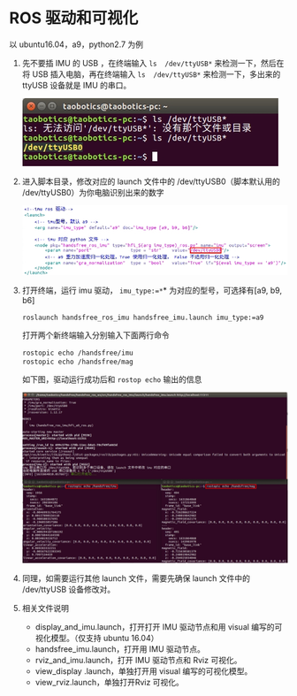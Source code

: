 # ROS 驱动和可视化

以 ubuntu16.04，a9，python2.7 为例

1. 先不要插 IMU 的 USB ，在终端输入 `ls  /dev/ttyUSB*` 来检测一下，然后在将 USB 插入电脑，再在终端输入 `ls  /dev/ttyUSB*` 来检测一下，多出来的 ttyUSB 设备就是 IMU 的串口。

   ![](./img/ls_ttyusb.jpg)

2. 进入脚本目录，修改对应的 launch 文件中的 /dev/ttyUSB0（脚本默认用的 /dev/ttyUSB0）为你电脑识别出来的数字

   ![](./img/change_ttyusb.jpg)

3. 打开终端，运行 imu 驱动， `imu_type:=*`\* 为对应的型号，可选择有[a9, b9, b6]

   ```
   roslaunch handsfree_ros_imu handsfree_imu.launch imu_type:=a9
   ```

   打开两个新终端输入分别输入下面两行命令

   ```
   rostopic echo /handsfree/imu
   rostopic echo /handsfree/mag
   ```

   如下图，驱动运行成功后和 `rostop echo` 输出的信息

   ![](./img/topic.jpg)

4. 同理，如需要运行其他 launch 文件，需要先确保 launch 文件中的 /dev/ttyUSB 设备修改对。

5. 相关文件说明

   * display_and_imu.launch，打开打开 IMU 驱动节点和用 visual 编写的可视化模型。（仅支持 ubuntu 16.04）
   * handsfree_imu.launch，打开用 IMU 驱动节点。
   * rviz_and_imu.launch，打开 IMU 驱动节点和 Rviz 可视化。
   * view_display .launch，单独打开用 visual 编写的可视化模型。
   * view_rviz.launch，单独打开Rviz 可视化。

